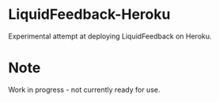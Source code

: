 LiquidFeedback-Heroku
=====================

Experimental attempt at deploying LiquidFeedback on Heroku.  

# Note

Work in progress - not currently ready for use.
